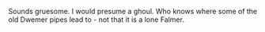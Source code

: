 Sounds gruesome. I would presume a ghoul. Who knows where some of the old Dwemer pipes lead to - not that it is a lone Falmer.
